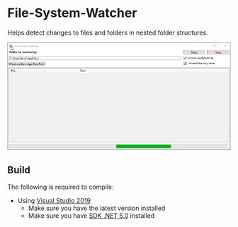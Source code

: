 # File-System-Watcher

Helps detect changes to files and folders in nested folder structures.

![Preview](https://github.com/DocBrown101/FileSystemWatcher/blob/main/docs/FileSystemWatcher.gif)

## Build

The following is required to compile:

- Using [Visual Studio 2019](https://visualstudio.microsoft.com/vs/)
  - Make sure you have the latest version installed
  - Make sure you have [SDK .NET 5.0](https://dotnet.microsoft.com/download/dotnet/5.0) installed
